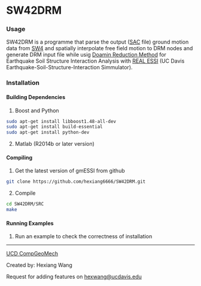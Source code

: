 SW42DRM
===========================

### Usage

SW42DRM is a programme that parse the output ([SAC](https://ds.iris.edu/files/sac-manual/manual/file_format.html) file) ground motion data from [SW4](https://computation.llnl.gov/projects/serpentine-wave-propagation/software) and spatially interpolate free field motion to DRM nodes and generate DRM input file while usig [Doamin Reduction Method](http://www.bssaonline.org/content/93/2/817.short) for Earthquake Soil Structure Interaction Analysis with [REAL ESSI](http://sokocalo.engr.ucdavis.edu/~jeremic/Real_ESSI_Simulator/) (UC Davis Earthquake-Soil-Structure-Interaction Simmulator). 

### Installation

#### Building Dependencies

1) Boost and Python

```bash
sudo apt-get install libboost1.48-all-dev
sudo apt-get install build-essential
sudo apt-get install python-dev 
```
2) Matlab (R2014b or later version)

#### Compiling

1) Get the latest version of gmESSI from github

```bash
git clone https://github.com/hexiang6666/SW42DRM.git
```

2) Compile

```bash
cd SW42DRM/SRC
make
```

#### Running Examples 

1) Run an example to check the correctness of installation

---
[UCD CompGeoMech](http://sokocalo.engr.ucdavis.edu/~jeremic/)

Created by: Hexiang Wang

Request for adding features on hexwang@ucdavis.edu
